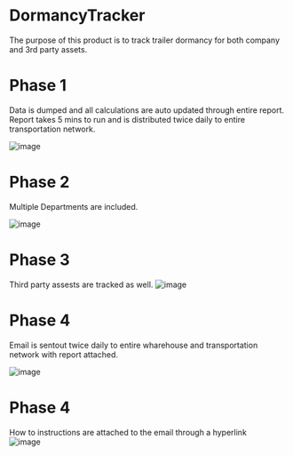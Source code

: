 # DormancyTracker
The purpose of this product is to track trailer dormancy for both company and 3rd party assets. 

# Phase 1
Data is dumped and all calculations are auto updated through entire report. Report takes 5 mins to run and is distributed twice daily to entire transportation network.  

![image](https://user-images.githubusercontent.com/44706605/189499915-58cefde7-79f8-40e4-bb19-4c3f663205d7.png)


# Phase 2
Multiple Departments are included.

![image](https://user-images.githubusercontent.com/44706605/153674733-4d3cbab8-4115-441d-bf33-6ba8773412e1.png)


# Phase 3
Third party assests are tracked as well.
![image](https://user-images.githubusercontent.com/44706605/153674639-def37fee-ed43-4f3b-9c26-7faf2f9f16db.png)

# Phase 4
Email is sentout twice daily to entire wharehouse and transportation network with report attached.  

![image](https://user-images.githubusercontent.com/44706605/189499760-8318311c-fba6-48fd-a9a8-fc79ac093a4a.png)


# Phase 4
How to instructions are attached to the email through a hyperlink  
![image](https://user-images.githubusercontent.com/44706605/189499855-fb7b8eb2-4bc9-4bac-8f49-5a7c79bfcbf7.png)
